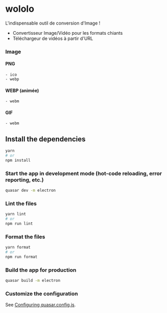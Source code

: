 # wololo

L'indispensable outil de conversion d'Image !

- Convertisseur Image/Vidéo pour les formats chiants
- Téléchargeur de vidéos à partir d'URL

### Image
#### PNG
    - ico
    - webp
#### WEBP (animée)
    - webm
#### GIF
    - webm

## Install the dependencies
```bash
yarn
# or
npm install
```

### Start the app in development mode (hot-code reloading, error reporting, etc.)
```bash
quasar dev -m electron
```


### Lint the files
```bash
yarn lint
# or
npm run lint
```


### Format the files
```bash
yarn format
# or
npm run format
```



### Build the app for production
```bash
quasar build -m electron
```

### Customize the configuration
See [Configuring quasar.config.js](https://v2.quasar.dev/quasar-cli-vite/quasar-config-js).
